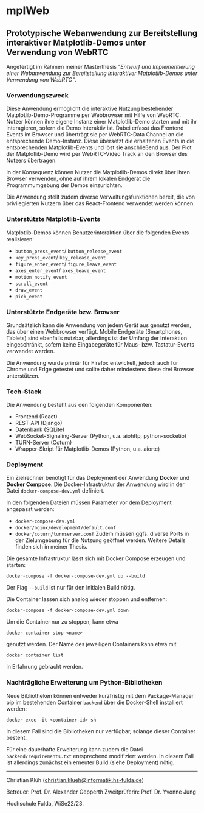 # mplWeb

## Prototypische Webanwendung zur Bereitstellung interaktiver Matplotlib-Demos unter Verwendung von WebRTC

Angefertigt im Rahmen meiner Masterthesis _"Entwurf und Implementierung einer Webanwendung zur Bereitstellung interaktiver Matplotlib-Demos unter Verwendung von WebRTC"_.

### Verwendungszweck

Diese Anwendung ermöglicht die interaktive Nutzung bestehender Matplotlib-Demo-Programme per Webbrowser mit Hilfe von WebRTC.
Nutzer können ihre eigene Instanz einer Matplotlib-Demo starten und mit ihr interagieren, sofern die Demo interaktiv ist.
Dabei erfasst das Frontend Events im Browser und überträgt sie per WebRTC-Data Channel an die entsprechende Demo-Instanz.
Diese übersetzt die erhaltenen Events in die entsprechenden Matplotlib-Events und löst sie anschließend aus.
Der Plot der Matplotlib-Demo wird per WebRTC-Video Track an den Browser des Nutzers übertragen.

In der Konsequenz können Nutzer die Matplotlib-Demos direkt über ihren Browser verwenden, ohne auf ihrem lokalen Endgerät die Programmumgebung der Demos einzurichten.

Die Anwendung stellt zudem diverse Verwaltungsfunktionen bereit, die von privilegierten Nutzern über das React-Frontend verwendet werden können.

### Unterstützte Matplotlib-Events

Matplotlib-Demos können Benutzerinteraktion über die folgenden Events realisieren:

- `button_press_event`/ `button_release_event`
- `key_press_event`/ `key_release_event`
- `figure_enter_event`/ `figure_leave_event`
- `axes_enter_event`/ `axes_leave_event`
- `motion_notify_event`
- `scroll_event`
- `draw_event`
- `pick_event`

### Unterstützte Endgeräte bzw. Browser

Grundsätzlich kann die Anwendung von jedem Gerät aus genutzt werden, das über einen Webbrowser verfügt.
Mobile Endgeräte (Smartphones, Tablets) sind ebenfalls nutzbar, allerdings ist der Umfang der Interaktion eingeschränkt, sofern keine Eingabegeräte für Maus- bzw. Tastatur-Events verwendet werden.

Die Anwendung wurde primär für Firefox entwickelt, jedoch auch für Chrome und Edge getestet und sollte daher mindestens diese drei Browser unterstützen.

### Tech-Stack

Die Anwendung besteht aus den folgenden Komponenten:

- Frontend (React)
- REST-API (Django)
- Datenbank (SQLite)
- WebSocket-Signaling-Server (Python, u.a. aiohttp, python-socketio)
- TURN-Server (Coturn)
- Wrapper-Skript für Matplotlib-Demos (Python, u.a. aiortc)

### Deployment

Ein Zielrechner benötigt für das Deployment der Anwendung **Docker** und **Docker Compose**.
Die Docker-Infrastruktur der Anwendung wird in der Datei `docker-compose-dev.yml` definiert.

In den folgenden Dateien müssen Parameter vor dem Deployment angepasst werden:

- `docker-compose-dev.yml`
- `docker/nginx/development/default.conf`
- `docker/coturn/turnserver.conf`
  Zudem müssen ggfs. diverse Ports in der Zielumgebung für die Nutzung geöffnet werden.
  Weitere Details finden sich in meiner Thesis.

Die gesamte Infrastruktur lässt sich mit Docker Compose erzeugen und starten:

```
docker-compose -f docker-compose-dev.yml up --build
```

Der Flag `--build` ist nur für den initialen Build nötig.

Die Container lassen sich analog wieder stoppen und entfernen:

```
docker-compose -f docker-compose-dev.yml down
```

Um die Container nur zu stoppen, kann etwa

```
docker container stop <name>
```

genutzt werden.
Der Name des jeweiligen Containers kann etwa mit

```
docker container list
```

in Erfahrung gebracht werden.

### Nachträgliche Erweiterung um Python-Bibliotheken

Neue Bibliotheken können entweder kurzfristig mit dem Package-Manager pip
im bestehenden Container `backend` über die Docker-Shell installiert werden:

```
docker exec -it <container-id> sh
```

In diesem Fall sind die Bibliotheken nur verfügbar, solange dieser Container besteht.

Für eine dauerhafte Erweiterung kann zudem die Datei `backend/requirements.txt` entsprechend
modifiziert werden.
In diesem Fall ist allerdings zunächst ein erneuter Build (siehe Deployment) nötig.

---

Christian Klüh (christian.klueh@informatik.hs-fulda.de)

Betreuer: Prof. Dr. Alexander Gepperth
Zweitprüferin: Prof. Dr. Yvonne Jung

Hochschule Fulda, WiSe22/23.
